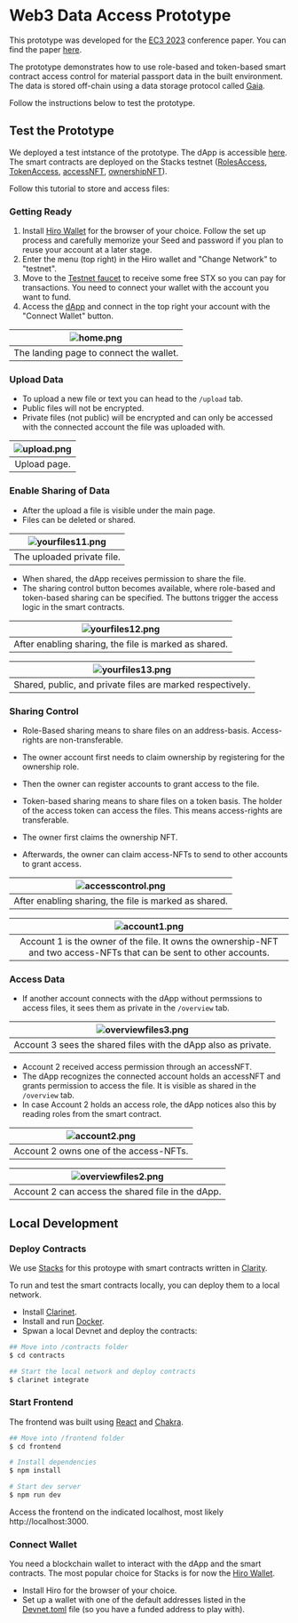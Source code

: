 # Web3 Data Access Prototype

This prototype was developed for the [EC3 2023](https://ec-3.org/conference2023/) conference paper. You can find the paper [here]().

The prototype demonstrates how to use role-based and token-based smart contract access control for material passport data in the built environment. The data is stored off-chain using a data storage protocol called [Gaia](https://github.com/stacks-network/gaia).

Follow the instructions below to test the prototype.

## Test the Prototype

We deployed a test intstance of the prototype. The dApp is accessible [here](https://web3-access.vercel.app/). The smart contracts are deployed on the Stacks testnet ([RolesAccess](https://explorer.stacks.co/txid/0x28817b1e266f43e4d89672a2c77bf5ac08fe6633437a10067524a513d06b99f3?chain=testnet), [TokenAccess](https://explorer.stacks.co/txid/0x84a99f877e91f93b2396078f5f9b3449a1e97e6f0ff89158607aa5d809bb1fee?chain=testnet), [accessNFT](https://explorer.stacks.co/txid/0x413ae57460ebc38b672370163f32039e4ec90c57240356e7054ddabf88d745aa?chain=testnet), [ownershipNFT](https://explorer.stacks.co/txid/0xec1068f538fb3f7be825a07ad40a5ef378c1c962964eafc7691ecf676dab28fe?chain=testnet)).

Follow this tutorial to store and access files:

### Getting Ready

1. Install [Hiro Wallet](https://wallet.hiro.so/) for the browser of your choice. Follow the set up process and carefully memorize your Seed and password if you plan to reuse your account at a later stage.
2. Enter the menu (top right) in the Hiro wallet and "Change Network" to "testnet".
3. Move to the [Testnet faucet](https://explorer.stacks.co/sandbox/faucet?chain=testnet) to receive some free STX so you can pay for transactions. You need to connect your wallet with the account you want to fund.
4. Access the [dApp](https://web3-access.vercel.app/) and connect in the top right your account with the "Connect Wallet" button.

| ![home.png](/readme-img/home.png)|
|:--:|
| The landing page to connect the wallet. |

### Upload Data

- To upload a new file or text you can head to the ```/upload``` tab.
- Public files will not be encrypted.
- Private files (not public) will be encrypted and can only be accessed with the connected account the file was uploaded with.

| ![upload.png](/readme-img/upload.png) |
|:--:|
| Upload page. |

### Enable Sharing of Data

- After the upload a file is visible under the main page.
- Files can be deleted or shared.

| ![yourfiles11.png](/readme-img/yourfiles11.png) |
|:--:|
| The uploaded private file. |

- When shared, the dApp receives permission to share the file.
- The sharing control button becomes available, where role-based and token-based sharing can be specified. The buttons trigger the access logic in the smart contracts.

| ![yourfiles12.png](/readme-img/yourfiles12.png) |
|:--:|
| After enabling sharing, the file is marked as shared. |


| ![yourfiles13.png](/readme-img/yourfiles13.png) |
|:--:|
| Shared, public, and private files are marked respectively. |

### Sharing Control

- Role-Based sharing means to share files on an address-basis. Access-rights are non-transferable.
- The owner account first needs to claim ownership by registering for the ownership role.
- Then the owner can register accounts to grant access to the file.

- Token-based sharing means to share files on a token basis. The holder of the access token can access the files. This means access-rights are transferable.
- The owner first claims the ownership NFT.
- Afterwards, the owner can claim access-NFTs to send to other accounts to grant access.

| ![accesscontrol.png](/readme-img/accesscontrol.png) |
|:--:|
| After enabling sharing, the file is marked as shared. |

| ![account1.png](/readme-img/account1.png) |
|:--:|
| Account 1 is the owner of the file. It owns the ownership-NFT and two access-NFTs that can be sent to other accounts. |

### Access Data

- If another account connects with the dApp without permssions to access files, it sees them as private in the ```/overview``` tab.

| ![overviewfiles3.png](/readme-img/overviewfiles3.png) |
|:--:|
| Account 3 sees the shared files with the dApp also as private. |

- Account 2 received access permission through an accessNFT.
- The dApp recognizes the connected account holds an accessNFT and grants permission to access the file. It is visible as shared in the ```/overview``` tab.
- In case Account 2 holds an access role, the dApp notices also this by reading roles from the smart contract.

| ![account2.png](/readme-img/account2.png) |
|:--:|
| Account 2 owns one of the access-NFTs. |

| ![overviewfiles2.png](/readme-img/overviewfiles2.png) |
|:--:|
| Account 2 can access the shared file in the dApp. |

## Local Development

### Deploy Contracts

We use [Stacks](https://www.stacks.co/) for this protoype with smart contracts written in [Clarity](https://book.clarity-lang.org/).

To run and test the smart contracts locally, you can deploy them to a local network.

- Install [Clarinet](https://github.com/hirosystems/clarinet).
- Install and run [Docker](https://www.docker.com/).
- Spwan a local Devnet and deploy the contracts:

```sh
## Move into /contracts folder
$ cd contracts

## Start the local network and deploy contracts
$ clarinet integrate
```

### Start Frontend

The frontend was built using [React](https://reactjs.org/) and [Chakra](https://chakra-ui.com/).


```sh
## Move into /frontend folder
$ cd frontend

# Install dependencies
$ npm install

# Start dev server
$ npm run dev
```

Access the frontend on the indicated localhost, most likely http://localhost:3000.

### Connect Wallet

You need a blockchain wallet to interact with the dApp and the smart contracts. The most popular choice for Stacks is for now the [Hiro Wallet](https://wallet.hiro.so/).

- Install Hiro for the browser of your choice.
- Set up a wallet with one of the default addresses listed in the [Devnet.toml](/contracts/settings/Devnet.toml) file (so you have a funded address to play with).
